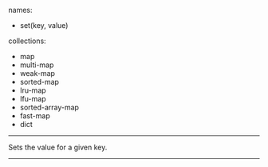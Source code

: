 
names:
-   set(key, value)

collections:
-   map
-   multi-map
-   weak-map
-   sorted-map
-   lru-map
-   lfu-map
-   sorted-array-map
-   fast-map
-   dict

---

Sets the value for a given key.

---


